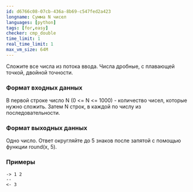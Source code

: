```yaml
---
id: d6766c08-07cb-436a-8b69-c547fed2a423
longname: Сумма N чисел
languages: [python]
tags: [for,easy]
checker: cmp_double
time_limit: 1
real_time_limit: 1
max_vm_size: 64M
---
```



Сложите все числа из потока ввода. Числа дробные, с плавающей точкой, двойной точности.

### Формат входных данных

В первой строке число N (0 <= N <= 1000) - количество чисел, которые нужно сложить.
Затем N строк, в каждой по числу из последовательности.

### Формат выходных данных

Одно число. Ответ округляйте до 5 знаков после запятой с помощью функции round(x, 5). 

### Примеры

```
-> 1 2
--
<- 3
```

